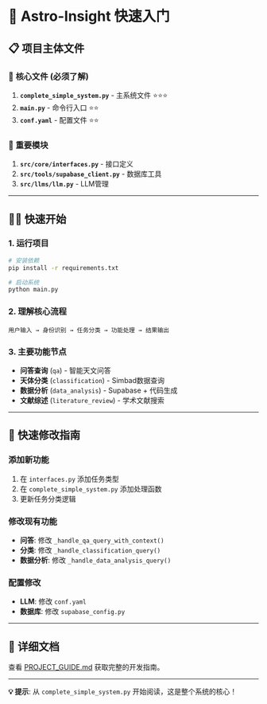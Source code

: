 # 🚀 Astro-Insight 快速入门

## 📋 项目主体文件

### 🎯 **核心文件** (必须了解)
1. **`complete_simple_system.py`** - 主系统文件 ⭐⭐⭐
2. **`main.py`** - 命令行入口 ⭐⭐
3. **`conf.yaml`** - 配置文件 ⭐⭐

### 🔧 **重要模块**
1. **`src/core/interfaces.py`** - 接口定义
2. **`src/tools/supabase_client.py`** - 数据库工具
3. **`src/llms/llm.py`** - LLM管理

---

## 🏃‍♂️ 快速开始

### 1. **运行项目**
```bash
# 安装依赖
pip install -r requirements.txt

# 启动系统
python main.py
```

### 2. **理解核心流程**
```
用户输入 → 身份识别 → 任务分类 → 功能处理 → 结果输出
```

### 3. **主要功能节点**
- **问答查询** (`qa`) - 智能天文问答
- **天体分类** (`classification`) - Simbad数据查询
- **数据分析** (`data_analysis`) - Supabase + 代码生成
- **文献综述** (`literature_review`) - 学术文献搜索

---

## 🔨 快速修改指南

### **添加新功能**
1. 在 `interfaces.py` 添加任务类型
2. 在 `complete_simple_system.py` 添加处理函数
3. 更新任务分类逻辑

### **修改现有功能**
- **问答**: 修改 `_handle_qa_query_with_context()`
- **分类**: 修改 `_handle_classification_query()`
- **数据分析**: 修改 `_handle_data_analysis_query()`

### **配置修改**
- **LLM**: 修改 `conf.yaml`
- **数据库**: 修改 `supabase_config.py`

---

## 📖 详细文档

查看 [PROJECT_GUIDE.md](PROJECT_GUIDE.md) 获取完整的开发指南。

---

**💡 提示**: 从 `complete_simple_system.py` 开始阅读，这是整个系统的核心！
